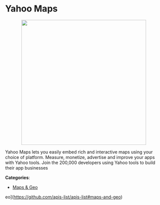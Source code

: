 # Yahoo Maps
<p align="center">
    <img width="400" src="https://raw.githubusercontent.com/apis-list/apis-list/apis/yahoo-maps/logo_256x256.png" />
</p>

Yahoo Maps lets you easily embed rich and interactive maps using your choice of platform.  Measure, monetize, advertise and improve your apps with Yahoo tools. Join the 200,000 developers using Yahoo tools to build their app businesses



**Categories**:
- [Maps & Geo](https://github.com/apis-list/apis-list#maps-and-geo)



eo](https://github.com/apis-list/apis-list#maps-and-geo)





